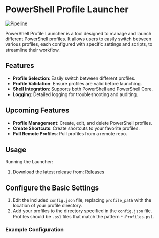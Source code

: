 # PowerShell Profile Launcher
[![Pipeline](https://github.com/ntatschner/GoPowerShellLauncher/actions/workflows/pipeline.yml/badge.svg)](https://github.com/ntatschner/GoPowerShellLauncher/actions/workflows/pipeline.yml)

PowerShell Profile Launcher is a tool designed to manage and launch different PowerShell profiles. It allows users to easily switch between various profiles, each configured with specific settings and scripts, to streamline their workflow.

## Features

- **Profile Selection**: Easily switch between different profiles.
- **Profile Validation**: Ensure profiles are valid before launching.
- **Shell Integration**: Supports both PowerShell and PowerShell Core.
- **Logging**: Detailed logging for troubleshooting and auditing.

## Upcoming Features   
- **Profile Management**: Create, edit, and delete PowerShell profiles.
- **Create Shortcuts**: Create shortcuts to your favorite profiles.
- **Pull Remote Profiles**: Pull profiles from a remote repo.

## Usage
Running the Launcher:

1. Download the latest release from: [Releases](https://github.com/ntatschner/gopowershelllauncher/releases/latest/download/)

## Configure the Basic Settings

1. Edit the included `config.json` file, replacing `profile_path` with the location of your profile directory.
2. Add your profiles to the directory specified in the `config.json` file. Profiles should be `.ps1` files that match the pattern `*.Profiles.ps1`.

### Example Configuration

